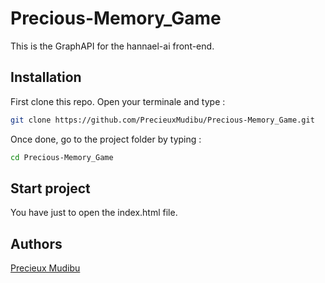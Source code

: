 # **Precious-Memory_Game**

This is the GraphAPI for the hannael-ai front-end.

## Installation

First clone this repo. Open your terminale and type :

```bash
git clone https://github.com/PrecieuxMudibu/Precious-Memory_Game.git
```

Once done, go to the project folder by typing :

```bash
cd Precious-Memory_Game
```

## Start project

You have just to open the index.html file.

## Authors

[Precieux Mudibu](https://github.com/PrecieuxMudibu)